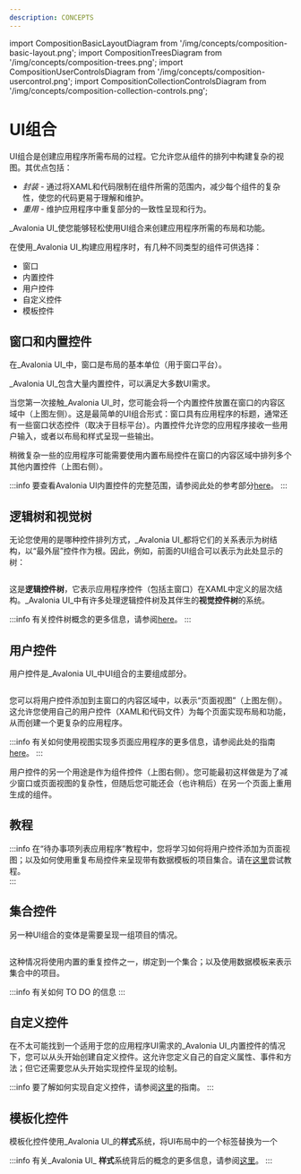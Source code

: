 ```yaml
---
description: CONCEPTS
---
```


import CompositionBasicLayoutDiagram from '/img/concepts/composition-basic-layout.png';
import CompositionTreesDiagram from '/img/concepts/composition-trees.png';
import CompositionUserControlsDiagram from '/img/concepts/composition-usercontrol.png';
import CompositionCollectionControlsDiagram from '/img/concepts/composition-collection-controls.png';

# UI组合

UI组合是创建应用程序所需布局的过程。它允许您从组件的排列中构建复杂的视图。其优点包括：

* _封装_ - 通过将XAML和代码限制在组件所需的范围内，减少每个组件的复杂性，使您的代码更易于理解和维护。
* _重用_ - 维护应用程序中重复部分的一致性呈现和行为。

_Avalonia UI_使您能够轻松使用UI组合来创建应用程序所需的布局和功能。

在使用_Avalonia UI_构建应用程序时，有几种不同类型的组件可供选择：

* 窗口
* 内置控件
* 用户控件
* 自定义控件
* 模板控件

## 窗口和内置控件

在_Avalonia UI_中，窗口是布局的基本单位（用于窗口平台）。

_Avalonia UI_包含大量内置控件，可以满足大多数UI需求。

当您第一次接触_Avalonia UI_时，您可能会将一个内置控件放置在窗口的内容区域中（上图左侧）。这是最简单的UI组合形式：窗口具有应用程序的标题，通常还有一些窗口状态控件（取决于目标平台）。内置控件允许您的应用程序接收一些用户输入，或者以布局和样式呈现一些输出。

稍微复杂一些的应用程序可能需要使用内置布局控件在窗口的内容区域中排列多个其他内置控件（上图右侧）。

:::info
要查看Avalonia UI内置控件的完整范围，请参阅此处的参考部分[here](../reference/controls/)。
:::

## 逻辑树和视觉树

无论您使用的是哪种控件排列方式，_Avalonia UI_都将它们的关系表示为树结构，以“最外层”控件作为根。因此，例如，前面的UI组合可以表示为此处显示的树：

<img src={CompositionTreesDiagram} alt=""/>

这是**逻辑控件树**，它表示应用程序控件（包括主窗口）在XAML中定义的层次结构。_Avalonia UI_中有许多处理逻辑控件树及其伴生的**视觉控件树**的系统。

:::info
有关控件树概念的更多信息，请参阅[here](control-trees.md)。
:::

## 用户控件

用户控件是_Avalonia UI_中UI组合的主要组成部分。

<img src={CompositionUserControlsDiagram} alt=""/>

您可以将用户控件添加到主窗口的内容区域中，以表示“页面视图”（上图左侧）。这允许您使用自己的用户控件（XAML和代码文件）为每个页面实现布局和功能，从而创建一个更复杂的应用程序。

:::info
有关如何使用视图实现多页面应用程序的更多信息，请参阅此处的指南[here](../guides/development-guides/how-to-implement-multi-page-apps.md)。
:::

用户控件的另一个用途是作为组件控件（上图右侧）。您可能最初这样做是为了减少窗口或页面视图的复杂性，但随后您可能还会（也许稍后）在另一个页面上重用生成的组件。

## 教程

:::info
在“待办事项列表应用程序”教程中，您将学习如何将用户控件添加为页面视图；以及如何使用重复布局控件来呈现带有数据模板的项目集合。请在[这里](../tutorials/todo-list-app/)尝试教程。  
:::

## 集合控件

另一种UI组合的变体是需要呈现一组项目的情况。

<img src={CompositionCollectionControlsDiagram} alt=""/>

这种情况将使用内置的重复控件之一，绑定到一个集合；以及使用数据模板来表示集合中的项目。

:::info
有关如何 TO DO 的信息
:::

## 自定义控件

在不太可能找到一个适用于您的应用程序UI需求的_Avalonia UI_内置控件的情况下，您可以从头开始创建自定义控件。这允许您定义自己的自定义属性、事件和方法；但它还需要您从头开始实现控件呈现的绘制。

:::info
要了解如何实现自定义控件，请参阅[这里](../basics/user-interface/controls/creating-controls)的指南。
:::

## 模板化控件

模板化控件使用_Avalonia UI_的**样式**系统，将UI布局中的一个标签替换为一个

:::info
有关_Avalonia UI_ **样式**系统背后的概念的更多信息，请参阅[这里](../basics/user-interface/styling)。
:::